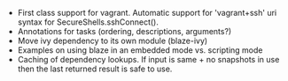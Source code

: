 
 - First class support for vagrant.  Automatic support for 'vagrant+ssh' uri
   syntax for SecureShells.sshConnect().
 - Annotations for tasks (ordering, descriptions, arguments?)
 - Move ivy dependency to its own module (blaze-ivy)
 - Examples on using blaze in an embedded mode vs. scripting mode
 - Caching of dependency lookups.  If input is same + no snapshots in use then
   the last returned result is safe to use.
